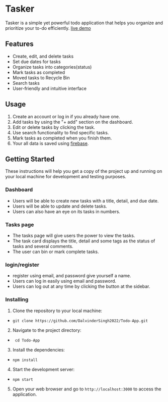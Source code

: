 # Tasker
Tasker is a simple yet powerful todo application that helps you organize and prioritize your to-do efficiently.
[live demo](https://todoappds.netlify.app/)


## Features
- Create, edit, and delete tasks
- Set due dates for tasks
- Organize tasks into categories(status)
- Mark tasks as completed
- Moved tasks to Recycle Bin
- Search tasks
- User-friendly and intuitive interface

## Usage
1. Create an account or log in if you already have one.
2. Add tasks by using the "+ add" section on the dashboard.
3. Edit or delete tasks by clicking the task.
4. Use search functionality to find specific tasks.
5. Mark tasks as completed when you finish them.
7. Your all data is saved using [firebase](www.firebase.com).

## Getting Started
These instructions will help you get a copy of the project up and running on your local machine for development and testing purposes.

### Dashboard
- Users will be able to create new tasks with a title, detail, and due date.
- Users will be able to update and delete tasks.
- Users can also have an eye on its tasks in numbers.

  
### Tasks page
- The tasks page will give users the power to view the tasks.
- The task card displays the title, detail and some tags as the status of tasks and several comments.
- The user can bin or mark complete tasks.


### login/register
- register using email, and password give yourself a name.
- Users can log in easily using email and password.
- Users can log out at any time by clicking the button at the sidebar.

### Installing
1. Clone the repository to your local machine:
- ```git clone https://github.com/DalvinderSingh2022/Todo-App.git```
  
2. Navigate to the project directory:
- ``` cd Todo-App```
  
3. Install the dependencies:
- ```npm install```

4. Start the development server:
- ```npm start```
  
5. Open your web browser and go to ```http://localhost:3000``` to access the application.
